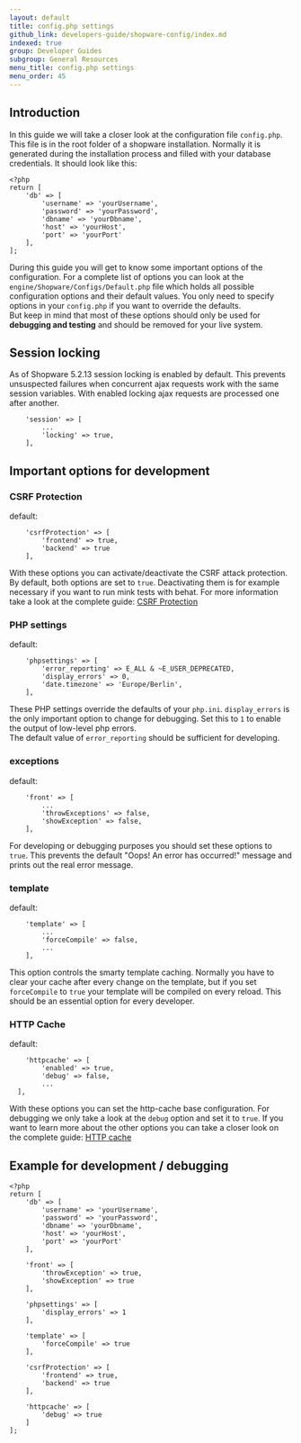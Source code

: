```yaml
---
layout: default
title: config.php settings
github_link: developers-guide/shopware-config/index.md
indexed: true
group: Developer Guides
subgroup: General Resources
menu_title: config.php settings
menu_order: 45
---
```

 
<div class="toc-list"></div>

## Introduction
In this guide we will take a closer look at the configuration file `config.php`.
This file is in the root folder of a shopware installation. Normally it is generated during the
installation process and filled with your database credentials. 
It should look like this:
```
<?php
return [
    'db' => [
        'username' => 'yourUsername',
        'password' => 'yourPassword',
        'dbname' => 'yourDbname',
        'host' => 'yourHost',
        'port' => 'yourPort'
    ],
];
```
During this guide you will get to know some important options of the configuration.
For a complete list of options you can look at the `engine/Shopware/Configs/Default.php` file 
which holds all possible configuration options and their default values. You only
need to specify options in your `config.php` if you want to override the defaults.  
But keep in mind that most of these options should only be used for __debugging and testing__ 
and should be removed for your live system.

## Session locking
As of Shopware 5.2.13 session locking is enabled by default. This prevents unsuspected failures when concurrent ajax requests work with the same session variables. With enabled locking ajax requests are processed one after another.

```
    'session' => [
        ...
        'locking' => true,
    ],
```
## Important options for development

### CSRF Protection
default:
```
    'csrfProtection' => [
        'frontend' => true,
        'backend' => true
    ],
```
With these options you can activate/deactivate the CSRF attack protection. By default, both options are set 
to `true`. Deactivating them is for example necessary if you want to run mink tests 
with behat. For more information take a look at the complete guide: [CSRF Protection](/developers-guide/csrf-protection/)

### PHP settings
default:
```
    'phpsettings' => [
        'error_reporting' => E_ALL & ~E_USER_DEPRECATED,
        'display_errors' => 0,
        'date.timezone' => 'Europe/Berlin',
    ],
```
These PHP settings override the defaults of your `php.ini`. `display_errors` is the 
only important option to change for debugging. Set this to `1` to enable the output
of low-level php errors.  
The default value of `error_reporting` should be sufficient for developing.

### exceptions
default: 
```
    'front' => [
        ...
        'throwExceptions' => false,
        'showException' => false,
    ],
```
For developing or debugging purposes you should set these options to `true`. This
prevents the default "Oops! An error has occurred!" message and prints out the real 
error message.

### template
default:
```
    'template' => [
        ...
        'forceCompile' => false,
        ...
    ],
```
This option controls the smarty template caching. Normally you have to clear your cache after 
every change on the template, but if you set `forceCompile` to `true` your template will be
compiled on every reload. This should be an essential option for every developer.

### HTTP Cache
default:
```
    'httpcache' => [
        'enabled' => true,
        'debug' => false,
        ...
  ],
```
With these options you can set the http-cache base configuration. For debugging we only take a 
look at the `debug` option and set it to `true`. If you want to learn more about the other options
you can take a closer look on the complete guide: [HTTP cache](/developers-guide/http-cache/)

## Example for development / debugging
```
<?php
return [
    'db' => [
        'username' => 'yourUsername',
        'password' => 'yourPassword',
        'dbname' => 'yourDbname',
        'host' => 'yourHost',
        'port' => 'yourPort'
    ],
    
    'front' => [
        'throwException' => true,
        'showException' => true
    ],

    'phpsettings' => [
        'display_errors' => 1
    ],

    'template' => [
        'forceCompile' => true
    ],

    'csrfProtection' => [
        'frontend' => true,
        'backend' => true
    ],
    
    'httpcache' => [
        'debug' => true
    ]
];
```
